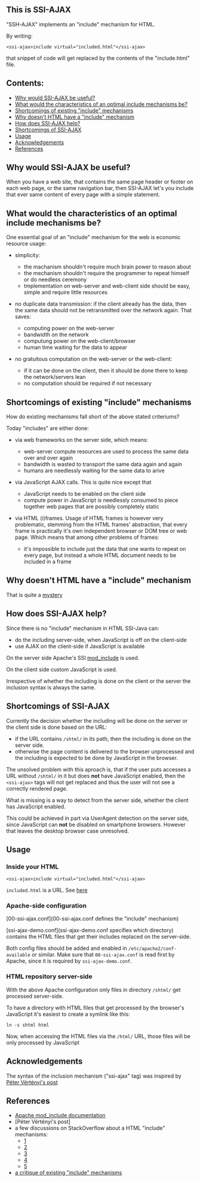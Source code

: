 This is SSI-AJAX
----------------

"SSH-AJAX" implements an "include" mechanism for HTML.

By writing:

	<ssi-ajax>include virtual="included.html"</ssi-ajax>

that snippet of code will get replaced by the contents
of the "include.html" file.

## Contents:

* [Why would SSI-AJAX be useful?](https://github.com/tpo/SSI-AJAX#why-would-ssi-ajax-be-useful)
* [What would the characteristics of an optimal include mechanisms be?](https://github.com/tpo/SSI-AJAX#what-would-the-characteristics-of-an-optimal-include-mechanisms-be)
* [Shortcomings of existing "include" mechanisms](https://github.com/tpo/SSI-AJAX#shortcomings-of-existing-include-mechanisms)
* [Why doesn't HTML have a "include" mechanism](https://github.com/tpo/SSI-AJAX#why-doesnt-html-have-a-include-mechanism)
* [How does SSI-AJAX help?](https://github.com/tpo/SSI-AJAX#how-does-ssi-ajax-help)
* [Shortcomings of SSI-AJAX](https://github.com/tpo/SSI-AJAX#shortcomings-of-ssi-ajax)
* [Usage](https://github.com/tpo/SSI-AJAX#shortcomings-of-ssi-ajax)
* [Acknowledgements](https://github.com/tpo/SSI-AJAX#acknowledgements)
* [References](https://github.com/tpo/SSI-AJAX#references)

## Why would SSI-AJAX be useful?

When you have a web site, that contains the same page header
or footer on each web page, or the same navigation bar, then
SSI-AJAX let's you include that ever same content of every
page with a simple statement.

## What would the characteristics of an optimal include mechanisms be?

One essential goal of an "include" mechanism for the web is
economic resource usage:

* simplicity:
  * the machanism shouldn't require much brain power to
    reason about
  * the mechanism shouldn't require the programmer to
    repeat himself or do needless ceremony
  * tmplementation on web-server and web-client side
    should be easy, simple and require little resources
  
* no duplicate data transmission: if the client already
  has the data, then the same data should not be
  retransmitted over the network again. That saves:
  
  * computing power on the web-server
  * bandwidth on the network
  * computung power on the web-client/browser
  * human time waiting for the data to appear
  
* no gratuitous computation on the web-server or the
  web-client:
  
  * if it can be done on the client, then it should
    be done there to keep the network/servers lean
  * no computation should be required if not necessary

## Shortcomings of existing "include" mechanisms

How do existing mechanisms fall short of the above stated criteriums?

Today "includes" are either done:

* via web frameworks on the server side, which means:
  * web-server compute resources are used to process the same
    data over and over again
  * bandwidth is wasted to transport the same data again and again
  * humans are needlessly waiting for the same data to arive
  
* via JavaScript AJAX calls. This is quite nice except that
  * JavaScript needs to be enabled on the client side
  * compute power in JavaScript is needlessly consumed to
    piece together web pages that are possibly completely static
  
* via HTML (i)frames. Usage of HTML frames is however very
  problematic, stemming from the HTML frames' abstraction,
  that every frame is practically it's own independent
  browser or DOM tree or web page. Which means that among
  other problems of frames:
  * it's impossible to include just the data that one wants
    to repeat on every page, but instead a whole HTML document
    needs to be included in a frame

## Why doesn't HTML have a "include" mechanism

That is quite a
[mystery](https://github.com/whatwg/html/issues/331#issuecomment-242938547)

## How does SSI-AJAX help?

Since there is no "include" mechanism in HTML SSI-Java can:
* do the including server-side, when JavaScript is off on the client-side
* use AJAX on the client-side if JavaScript is available

On the server side Apache's SSI
[mod_include](https://httpd.apache.org/docs/current/mod/mod_include.html)
is used.

On the client side custom JavaScript is used.

Irrespective of whether the including is done on the client
or the server the inclusion syntax is always the same.

## Shortcomings of SSI-AJAX

Currently the decision whether the including will be done
on the server or the client side is done based on the URL:

* if the URL contains `/shtml/` in its path, then the including
  is done on the server side.
* otherwise the page content is delivered to the browser
  unprocessed and the including is expected to be done by
  JavaScript in the browser.

The unsolved problem with this aproach is, that if the user
puts accesses a URL without `/shtml/` in it but does **not**
have JavaScript enabled, then the `<ssi-ajax>` tags
will not get replaced and thus the user will not see a
correctly rendered page.

What is missing is a way to detect from the server side, whether
the client has JavaScript enabled.

This could be achieved in part via UserAgent detection on the
server side, since JavaScript can **not** be disabled on
smartphone browsers. However that leaves the desktop browser
case unresolved.

## Usage

### Inside your HTML

	<ssi-ajax>include virtual="included.html"</ssi-ajax>

`included.html` is a URL. See
[here](https://httpd.apache.org/docs/current/mod/mod_include.html#includevirtual)

### Apache-side configuration

[00-ssi-ajax.conf](00-ssi-ajax.conf defines the "include" mechanism)

[ssi-ajax-demo.conf](ssi-ajax-demo.conf specifies which directory)
contains the HTML files that get their includes replaced on the server-side.

Both config files should be added and enabled in
`/etc/apache2/conf-available` or similar. Make sure that
`00-ssi-ajax.conf` is read first by Apache, since it is required by
`ssi-ajax-demo.conf`.

### HTML repository server-side

With the above Apache configuration only files in directory
`/shtml/` get processed server-side.

To have a directory with HTML files that get processed by the
browser's JavaScript it's easiest to create a symlink like this:
   
	ln -s shtml html
   
Now, when accessing the HTML files via the `/html/` URL, those
files will be only processed by JavaScript

## Acknowledgements

The syntax of the inclusion mechanism ("ssi-ajax" tag) was inspired by
[Péter Vértényi's post](https://stackoverflow.com/a/46928819)

## References

* [Apache mod_include documentation](https://httpd.apache.org/docs/current/mod/mod_include.html)
* [Péter Vértényi's post]
* a few discussions on StackOverflow about a HTML "include" mechanisms:
  * [1](https://stackoverflow.com/questions/3928331/equivalent-of-include-in-html)
  * [2](https://stackoverflow.com/questions/8988855/include-another-html-file-in-a-html-file)
  * [3](https://softwareengineering.stackexchange.com/questions/7245/why-no-client-side-html-include-tag#7256)
  * [4](https://stackoverflow.com/questions/7542872/how-to-include-one-html-file-into-another)
  * [5](https://github.com/whatwg/html/issues/331)
* [a critique of existing "include" mechanisms](http://tpo.sourcepole.ch/articles/168%20html-http-considered-harmful.html)
